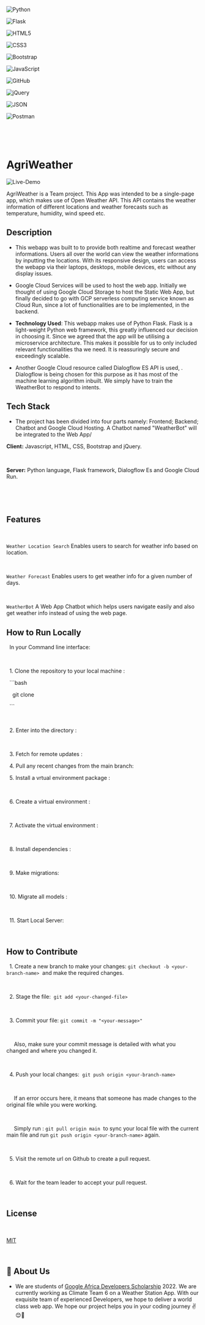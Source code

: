 ![Python](https://img.shields.io/badge/python-3670A0?style=for-the-badge&logo=python&logoColor=ffdd54)

![Flask](https://img.shields.io/badge/Flask-000000?style=flat-square&logo=flask&logoColor=white)

![HTML5](https://img.shields.io/badge/html5-%23E34F26.svg?style=for-the-badge&logo=html5&logoColor=white)

![CSS3](https://img.shields.io/badge/css3-%231572B6.svg?style=for-the-badge&logo=css3&logoColor=white)

![Bootstrap](https://img.shields.io/badge/Bootstrapap-7952B3?style=flat-square&logo=bootstrap&logoColor=white)

![JavaScript](https://img.shields.io/badge/javascript-%23323330.svg?style=for-the-badge&logo=javascript&logoColor=%23F7DF1E)


![GitHub](https://img.shields.io/badge/GitHub-181717?style=flat-square&logo=GitHub&logoColor=white)

![jQuery](https://img.shields.io/badge/jQuery-0769AD?style=flat-square&logo=jQuery&logoColor=white)

![JSON](https://img.shields.io/badge/JSON-000000?style=flat-square&logo=json&logoColor=white)

![Postman](https://img.shields.io/badge/Postman-FF6C37?style=flat-square&logo=Postman&logoColor=white)


 

 

# AgriWeather

![Live-Demo](https://WeatherAsYouGo.danielzion.repl.co)

AgriWeather is a Team project. This App was intended to be a single-page app, which makes use of Open Weather API. This API contains the weather information of different locations and weather forecasts such as temperature, humidity, wind speed etc.
 

## Description

- This webapp was built to to provide both realtime and forecast weather informations. Users all over the world can view the weather informations by inputting the locations. With its responsive design, users can access the webapp via their laptops, desktops, mobile devices, etc without any display issues.


- Google Cloud Services will be used to host the web app. Initially we thought of using Google Cloud Storage to host the Static Web App, but finally decided to go with GCP serverless computing service known as Cloud Run, since a lot of functionalities are to be implemented, in the backend.

- **Technology Used**: This webapp makes use of Python Flask. Flask is a light-weight Python web framework, this greatly influenced our decision in choosing it. Since we agreed that the app will be utilising a microservice architecture. This makes it possible for us to only included relevant functionalities tha we need. It is reassuringly secure and exceedingly scalable.

- Another Google Cloud resource called Dialogflow ES API is used, . Dialogflow is being chosen for this purpose as it has most of the machine learning algorithm inbuilt. We simply have to train the WeatherBot to respond to intents.
 

## Tech Stack
- The project has been divided into four parts namely: Frontend; Backend; Chatbot and Google Cloud Hosting. A Chatbot named "WeatherBot" will be integrated to the Web App/
 

**Client:** Javascript, HTML, CSS, Bootstrap and jQuery.

 

**Server:** Python language, Flask framework, Dialogflow Es and Google Cloud Run.

 

 

## Features

 

`Weather Location Search` Enables users to search for weather info based on location.

 

`Weather Forecast` Enables users to get weather info for a given number of days.

 

`WeatherBot` A Web App Chatbot which helps users navigate easily and also get weather info instead of using the web page.



## How to Run Locally

  In your Command line interface:

  

  1. Clone the repository to your local machine :

  ```bash

    git clone 

  ```

  

  2. Enter into the directory :     

  

  3. Fetch for remote updates :      
  

  4. Pull any recent changes from the main branch:  
  

  5. Install a vrtual environment package :        

  

  6. Create a virtual environment : 

  

  7. Activate the virtual environment :   

  

  8. Install dependencies :  

 

  9. Make migrations:       

 

  10. Migrate all models :    

  

  11. Start Local Server:     

  

## How to Contribute

  1. Create a new branch to make your changes: `git checkout -b <your-branch-name>`  and make the required changes.

  

  2. Stage the file:  `git add <your-changed-file>`

  

  3. Commit your file: `git commit -m "<your-message>"`

  

     Also, make sure your commit message is detailed with what you changed and where you changed it.

  

  4. Push your local changes:  `git push origin <your-branch-name>` 

  

     If an error occurs here, it means that someone has made changes to the original file while you were working.

    

     Simply run : `git pull origin main`  to sync your local file with the current main file and run `git push origin <your-branch-name>` again.

    

  5. Visit the remote url on Github to create a pull request.

  

  6. Wait for the team leader to accept your pull request.

 

## License

 

[MIT](https://choosealicense.com/licenses/mit/)


 

## 🚀 About Us 
- We are students of [Google Africa Developers Scholarship](#) 2022. We are currently working as Climate Team 6 on a Weather Station App. With our exquisite team of experienced Developers, we hope to deliver a world class web app. We hope our project helps you in your coding journey :v::blush::crossed_fingers:
